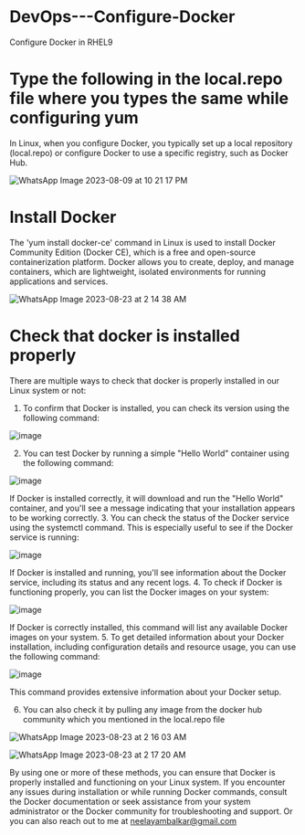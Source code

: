 # DevOps---Configure-Docker
Configure Docker in RHEL9

# Type the following in the local.repo file where you types the same while configuring yum
In Linux, when you configure Docker, you typically set up a local repository (local.repo) or configure Docker to use a specific registry, such as Docker Hub.

![WhatsApp Image 2023-08-09 at 10 21 17 PM](https://github.com/neelay-16/DevOps---Configure-Docker/assets/135517502/c4e56668-b62a-4308-b2e6-9ef6336cdfed)


# Install Docker
The 'yum install docker-ce' command in Linux is used to install Docker Community Edition (Docker CE), which is a free and open-source containerization platform. Docker allows you to create, deploy, and manage containers, which are lightweight, isolated environments for running applications and services. 

![WhatsApp Image 2023-08-23 at 2 14 38 AM](https://github.com/neelay-16/DevOps---Configure-Docker/assets/135517502/2279dd00-b021-4f96-bc2d-01b367ae5ad2)

# Check that docker is installed properly
There are multiple ways to check that docker is properly installed in our Linux system or not: 
1. To confirm that Docker is installed, you can check its version using the following command:

![image](https://github.com/neelay-16/DevOps---Configure-Docker/assets/135517502/6389312f-7b9f-41bb-b788-2e719e2410ca)

2. You can test Docker by running a simple "Hello World" container using the following command:

![image](https://github.com/neelay-16/DevOps---Configure-Docker/assets/135517502/85eb64fa-ffd1-4514-854f-7d8f94b8d4b6)

If Docker is installed correctly, it will download and run the "Hello World" container, and you'll see a message indicating that your installation appears to be working correctly.
3. You can check the status of the Docker service using the systemctl command. This is especially useful to see if the Docker service is running:

![image](https://github.com/neelay-16/DevOps---Configure-Docker/assets/135517502/1ae41d2a-f621-4d54-ba01-85cf81687026)

If Docker is installed and running, you'll see information about the Docker service, including its status and any recent logs.
4. To check if Docker is functioning properly, you can list the Docker images on your system:

![image](https://github.com/neelay-16/DevOps---Configure-Docker/assets/135517502/3585430b-2d82-4308-a10a-09b939531c76)

If Docker is correctly installed, this command will list any available Docker images on your system.
5. To get detailed information about your Docker installation, including configuration details and resource usage, you can use the following command:

![image](https://github.com/neelay-16/DevOps---Configure-Docker/assets/135517502/0c9b4862-9a9e-4677-9771-64f4b8557a9e)

This command provides extensive information about your Docker setup.

6. You can also check it by pulling any image from the docker hub community which you mentioned in the local.repo file

![WhatsApp Image 2023-08-23 at 2 16 03 AM](https://github.com/neelay-16/DevOps---Configure-Docker/assets/135517502/59cd9335-f156-444e-a5cc-c26e1ca0c4fb)

![WhatsApp Image 2023-08-23 at 2 17 20 AM](https://github.com/neelay-16/DevOps---Configure-Docker/assets/135517502/e43f8c05-a378-427c-88fd-bf5594f21e6d)


By using one or more of these methods, you can ensure that Docker is properly installed and functioning on your Linux system. If you encounter any issues during installation or while running Docker commands, consult the Docker documentation or seek assistance from your system administrator or the Docker community for troubleshooting and support.
Or you can also reach out to me at neelayambalkar@gmail.com




